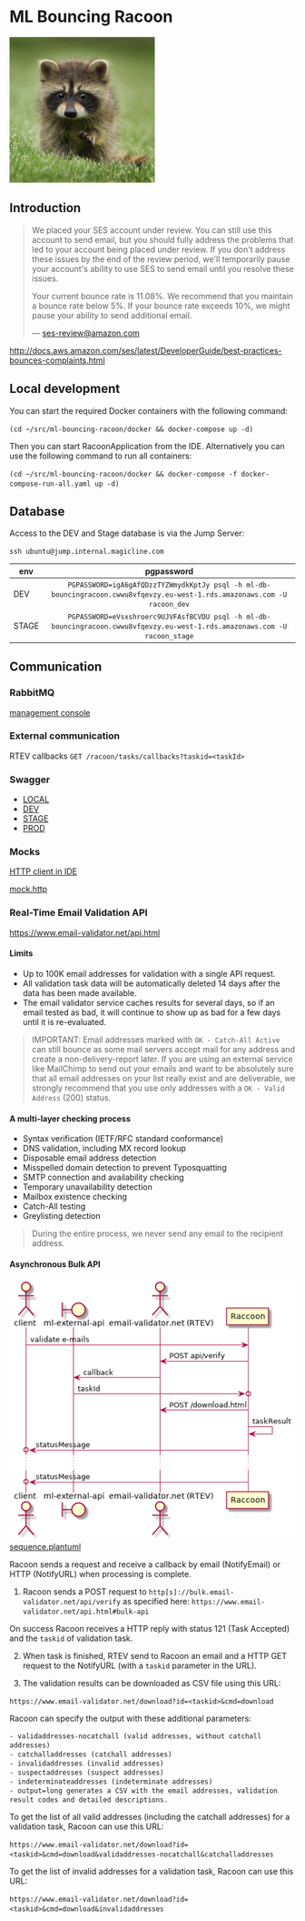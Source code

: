 # ML Bouncing Racoon

![](logo.png)

## Introduction

> We placed your SES account under review. 
> You can still use this account to send email, 
> but you should fully address the problems that led to your account being placed under review. 
> If you don't address these issues by the end of the review period, 
> we'll temporarily pause your account's ability to use SES to send email until you resolve these issues.
> 
> Your current bounce rate is 11.08%. 
> We recommend that you maintain a bounce rate below 5%. 
> If your bounce rate exceeds 10%, we might pause your ability to send additional email.
>
> — ses-review@amazon.com

http://docs.aws.amazon.com/ses/latest/DeveloperGuide/best-practices-bounces-complaints.html

## Local development

You can start the required Docker containers with the following command:

`(cd ~/src/ml-bouncing-racoon/docker && docker-compose up -d)`

Then you can start RacoonApplication from the IDE.
Alternatively you can use the following command to run all containers:

`(cd ~/src/ml-bouncing-racoon/docker && docker-compose -f docker-compose-run-all.yaml up -d)`

## Database

Access to the DEV and Stage database is via the Jump Server:

`ssh ubuntu@jump.internal.magicline.com`

| env   | pgpassword |
|-------|:-------------:|
| DEV   | `PGPASSWORD=igA6gAfQDzzTYZWmydkKptJy psql -h ml-db-bouncingracoon.cwwu8vfqevzy.eu-west-1.rds.amazonaws.com -U racoon_dev` |
| STAGE | `PGPASSWORD=eVsxshroerc9UJVFAsfBCVDU psql -h ml-db-bouncingracoon.cwwu8vfqevzy.eu-west-1.rds.amazonaws.com -U racoon_stage` |

## Communication

### RabbitMQ

[management console](http://localhost:15672)

### External communication

RTEV callbacks `GET /racoon/tasks/callbacks?taskid=<taskId>`

### Swagger
* [LOCAL](http://localhost:8107/swagger-ui.html)
* [DEV](https://bouncing-racoon.dev.magicline.com/swagger-ui.html)
* [STAGE](https://bouncing-racoon.stage.magicline.com/swagger-ui.html)
* [PROD](https://bouncing-racoon.magicline.com/swagger-ui.html)

### Mocks

[HTTP client in IDE](https://www.jetbrains.com/help/idea/http-client-in-product-code-editor.html)

[mock.http](/src/test/http/mock.http)

### Real-Time Email Validation API

https://www.email-validator.net/api.html

#### Limits

* Up to 100K email addresses for validation with a single API request.
* All validation task data will be automatically deleted 14 days after the data has been made available.
* The email validator service caches results for several days, so if an email tested as bad, it will continue to show up as bad for a few days until it is re-evaluated. 

> IMPORTANT: Email addresses marked with `OK - Catch-All Active` 
can still bounce as some mail servers accept mail for any address and create a non-delivery-report later. 
If you are using an external service like MailChimp to send out your emails and want to be absolutely sure 
that all email addresses on your list really exist and are deliverable, 
we strongly recommend that you use only addresses with a `OK - Valid Address` (200) status.

#### A multi-layer checking process

* Syntax verification (IETF/RFC standard conformance)
* DNS validation, including MX record lookup
* Disposable email address detection
* Misspelled domain detection to prevent Typosquatting
* SMTP connection and availability checking
* Temporary unavailability detection
* Mailbox existence checking
* Catch-All testing
* Greylisting detection

> During the entire process, we never send any email to the recipient address.

#### Asynchronous Bulk API

![](/doc/sequence.png)
[sequence.plantuml](/doc/sequence.plantuml)

Racoon sends a request and receive a callback by email (NotifyEmail) or HTTP (NotifyURL) when processing is complete.

1. Racoon sends a POST request to `http[s]://bulk.email-validator.net/api/verify` 
as specified here: `https://www.email-validator.net/api.html#bulk-api`

On success Racoon receives a HTTP reply with status 121 (Task Accepted)
and the `taskid` of validation task.

2. When task is finished, RTEV send to Racoon an email and a HTTP GET
request to the NotifyURL (with a `taskid` parameter in the URL).

3. The validation results can be downloaded as CSV file using this URL:

`https://www.email-validator.net/download?id=<taskid>&cmd=download`

Racoon can specify the output with these additional parameters:

```
- validaddresses-nocatchall (valid addresses, without catchall addresses)
- catchalladdresses (catchall addresses)
- invalidaddresses (invalid addresses)
- suspectaddresses (suspect addresses)
- indeterminateaddresses (indeterminate addresses)
- output=long generates a CSV with the email addresses, validation result codes and detailed descriptions.
```

To get the list of all valid addresses (including the catchall addresses) for a validation task, Racoon can use this URL:

`https://www.email-validator.net/download?id=<taskid>&cmd=download&validaddresses-nocatchall&catchalladdresses`

To get the list of invalid addresses for a validation task, Racoon can use this URL:

`https://www.email-validator.net/download?id=<taskid>&cmd=download&invalidaddresses`